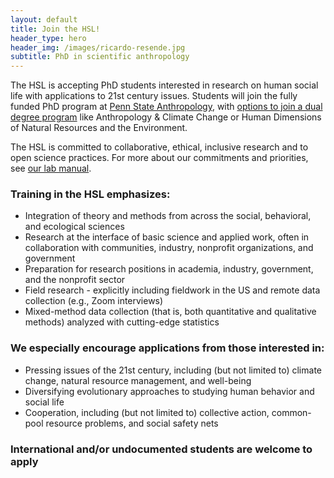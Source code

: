 ```yaml
---
layout: default
title: Join the HSL!
header_type: hero
header_img: /images/ricardo-resende.jpg
subtitle: PhD in scientific anthropology
---
```


The HSL is accepting PhD students interested in research on human social life with applications to 21st century issues. Students will join the fully funded PhD program at [Penn State Anthropology](https://anth.la.psu.edu/), with [options to join a dual degree program](https://anth.la.psu.edu/graduate/dual-title-degrees/) like Anthropology & Climate Change or Human Dimensions of Natural Resources and the Environment.

The HSL is committed to collaborative, ethical, inclusive research and to open science practices. For more about our commitments and priorities, see [our lab manual](https://docs.google.com/document/d/1gsos2uzViR5ekILkxQvUvaB0fb_3TSRP4-_oD94xA8E/).

### Training in the HSL emphasizes:
* Integration of theory and methods from across the social, behavioral, and ecological sciences
* Research at the interface of basic science and applied work, often in collaboration with communities, industry, nonprofit organizations, and government
* Preparation for research positions in academia, industry, government, and the nonprofit sector
* Field research - explicitly including fieldwork in the US and remote data collection (e.g., Zoom interviews)
* Mixed-method data collection (that is, both quantitative and qualitative methods) analyzed with cutting-edge statistics

### We especially encourage applications from those interested in:
* Pressing issues of the 21st century, including (but not limited to) climate change, natural resource management, and well-being
* Diversifying evolutionary approaches to studying human behavior and social life
* Cooperation, including (but not limited to) collective action, common-pool resource problems, and social safety nets

### International and/or undocumented students are welcome to apply
